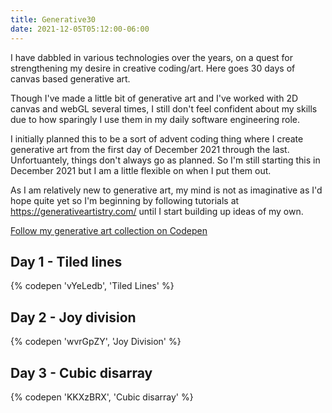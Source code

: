 ```yaml
---
title: Generative30
date: 2021-12-05T05:12:00-06:00
---
```


I have dabbled in various technologies over the years, on a quest for strengthening
my desire in creative coding/art. Here goes 30 days of canvas based generative art.
<!--more-->

Though I've made a little bit of generative art and I've worked with 2D canvas and webGL
several times, I still don't feel confident about my skills due to how sparingly
I use them in my daily software engineering role.

I initially planned this to be a sort of advent coding thing where I create generative
art from the first day of December 2021 through the last. Unfortuantely, things don't always
go as planned. So I'm still starting this in December 2021 but I am a little flexible
on when I put them out.

As I am relatively new to generative art, my mind is not as imaginative as I'd hope quite yet
so I'm beginning by following tutorials at https://generativeartistry.com/ until I start
building up ideas of my own.

[Follow my generative art collection on Codepen](https://codepen.io/collection/eJMmNg)

## Day 1 - Tiled lines

{% codepen 'vYeLedb', 'Tiled Lines' %}

## Day 2 - Joy division

{% codepen 'wvrGpZY', 'Joy Division' %}

## Day 3 - Cubic disarray

{% codepen 'KKXzBRX', 'Cubic disarray' %}
